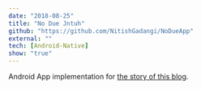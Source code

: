 ```yaml
---
date: "2018-08-25"
title: "No Due Jntuh"
github: "https://github.com/NitishGadangi/NoDueApp"
external: ""
tech: [Android-Native]
show: "true"
---
```


Android App implementation for <a href="https://nitishgadangi.medium.com/how-i-hacked-my-college-results-eb8473978991/" target="_blank" rel="nofollow noopener noreferrer">the story of this blog</a>.
